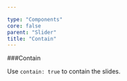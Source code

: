 ```yaml
---

type: "Components"
core: false
parent: "Slider"
title: "Contain"
---
```


###Contain

Use `contain: true` to contain the slides.

<demo>
  <demovanilla src="vanilla/demos/slider/contain-center">
  </demovanilla>
</demo>

<demo>
  <demovanilla src="vanilla/demos/slider/contain-left">
  </demovanilla>
</demo>

<demo>
  <demovanilla src="vanilla/demos/slider/contain-right">
  </demovanilla>
</demo>
